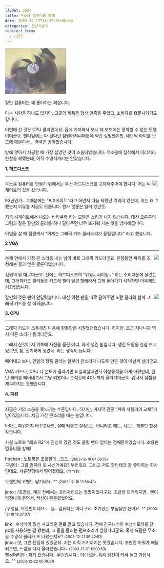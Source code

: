 ```yaml
---
layout: post
title: 무소음 컴퓨터를 향해
date: 2003-12-17T16:37:32+00:00
categories: 전산기술자
redirect_from:
  - /263
---
```


![ ](/assets/media/logs_archives_DSC02882.jpg)

잘만 컴퓨터는 꽤 좋아하는 회삽니다.

아는 사람은 하나도 없지만, 그곳의 제품은 항상 만족을 주었고, 소비자를 흥분시키기도 합니다.

이번에 산 것은 CPU 쿨러인데요. 집에 가져와서 보니 제 보드에는 장착할 수 없는 모델이더군요. 펜티엄에는 다 된다던 점원아저씨때문에 약간 실망했지만, 네트웍 타이를 보드에 매달아서 .. 결국은 장착했습니다.

방에 앉아서 서핑할 때 가장 싫었던 것이 소음이었습니다. 무소음에 집착해서 이리저리 한참을 헤맸는데, 아직 수냉식까지는 안갔습니다.

<b>1. 하드디스크</b>

-----

<img src=http://www.zalman.co.kr/images/0311/zm-2hc1/ZM-2HC1_s3.gif align=right hspace=5>

무소음 컴퓨터를 만들기 위해서는 우선 하드디스크를 교체해주어야 합니다. 저는 씨게이트의 것을 샀습니다.

93년인가.. 그때쯤에는 "씨X게이트"라고 하면서 다들 욕했던 기억이 있는데, 저는 왜 그랬는지 이유를 지금도 모릅니다. 뭔가 않좋은 일이 있던듯.

지금 시게이트에서 나오는 바라쿠타 라는 모델은 소리가 나지 않습니다. 대신 오른쪽의 그림과 같은 잘만의 쿨러를 하나 달아주면 너무 뜨거워 지는 것을 방지해줍니다.

이넘을 살 때 점원께서 "이제는 그래픽 카드 쿨러소리가 들릴겁니다" 라고 했습니다.

<b>2 VGA</b>

---

<img src=http://www.zalman.co.kr/images/0208/80As-2.gif align=right>

본체 안에서 가장 큰 소리를 내는 넘이 바로 그래픽 카드더군요. 한참동안 파워를 조정해본 결과 얻은 결론이었습니다.

점원의 말 대로더군요. 전에는 하드디스크의 "위윙~ 씨이잉~" 하는 소리때문에 몰랐는데, 그래픽카드 쿨러들은 카드에 팬이 달린 형태라서 그게 돌아가기 시작하면 아무래도 시끄럽습니다.

<img src=http://www.zalman.co.kr/images/septemberimg/fb123s.gif align=right >

잘만의 것은 팬이 안달렸습니다. 대신 이런 팬을 따로 달아주면 노란 쿨러와 함께 그래픽 카드를 잘 식혀줍니다.

<b>3. CPU</b>

----

그래픽 카드가 조용해진 다음에 한동안은 시원했더랬습니다. 하지만, 조금 지나니까 역시 다른 소리가 들리더군요.

그래서 산것이 저 위쪽에 사진을 올린 야리..하게 생긴 놈입니다. 생긴 모양을 한참 보고있으면, 참, 신기하게 생겼네. 라는 생각이 듭니다.

떼어내고 보니, 인텔의 정품 쿨러는 일부러 큰소리가 나도록 만든 것이 아닐까 싶더군요.

VGA 카드나, CPU 나 온도가 올라가면 비실비실대면서 이상동작을 하게 마련인데, 한번 쿨러를 떼어내고서 그냥 켜봤더니 순식간에 40도까지 올라가더군요. 겁나서 실험을 계속하지는 못했습니다.

<b>4. 파워</B>

---

지금은 거의 소음을 못느끼는 수준입니다. 하지만, 마지막 관문 "파워 서플라이 교체"가 남아있습니다. 지금 가장 큰소리를 내는 놈입니다.

아마도 파워까지 바꾸고나면, 잘때 켜놓고 잘정도는 아니라고 해도, 시도는 해볼만 할것 같습니다.

사실 노트북 "레츠 R2"에 관심이 갔던 것도 쿨링 팬이 없다는 점때문이었습니다. 조용한 컴퓨터를 향해!
<div id=comments>
<div class=comment>
<!--- cmt:549 --->
<!--- mail: --->
<!--- parent:0 --->
hochan : 
노트북은 조용한데...크크.
 <small>(2003-12-18 04:50:18)</small>
</div>
<div class=comment>
<!--- cmt:550 --->
<!--- mail: --->
<!--- parent:0 --->
구녕이 : 
그럼 컴퓨터 또 사신거예요? 부러워요. 그리고 저도 잘만테크 참 좋아하는 회사인데요. 서류전형에서 떨어졌데요. (ㅠㅠ)v

오랜만에 코멘트 남기네요. ^^
 <small>(2003-12-18 13:56:43)</small>
</div>
<div class=comment>
<!--- cmt:551 --->
<!--- mail: --->
<!--- parent:0 --->
jinto : 
/호찬님, 제가 전에써는 프리자리오는 엉망이었다구요. 조금만 뜨거워지면.. 팬이 엄청나게 돌면서, 책상이 흔들렸었어요.

/구녕님, 오랜만이네요~ . 음.. 컴퓨터는 아니구요. 조기있는 부품들만 샀어요. ^^
 <small>(2003-12-18 18:37:07)</small>
</div>
<div class=comment>
<!--- cmt:552 --->
<!--- mail: --->
<!--- parent:0 --->
link : 
수냉식이 훨신 시끄러운 걸로 알고 있습니다. 전에 친구녀석이 수냉식모터를 단 pc를 사용하는 걸 봤는데, 그 물을 돌리는 펌프소리가 엄청나더군요. 혹시 요즘은 무소움 수냉식 쿨러가 또 나왔는지요?
 <small>(2003-12-21 09:42:52)</small>
</div>
<div class=comment>
<!--- cmt:553 --->
<!--- mail: --->
<!--- parent:0 --->
jinto : 
앗, 그런 단점이 있었군요.
저는 아직 거기까지는 못갔습니다.
조만간 파워가 배달되오면, 느낌을 다시 올리겠습니다~
 <small>(2003-12-21 12:00:53)</small>
</div>
<div class=comment>
<!--- cmt:554 --->
<!--- mail: --->
<!--- parent:0 --->
빨강머리앤 : 
파워 왔습니다..
무겁습니다..
이런것을..흑흑 당신이 와서 들고 가십시오..^^
 <small>(2003-12-22 00:19:31)</small>
</div>
</div>
